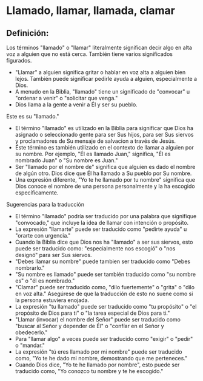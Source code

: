 # Llamado, llamar, llamada, clamar

## Definición: 

Los términos "llamado" o "llamar" literalmente significan decir algo en alta voz a alguien que no está cerca.  También tiene varios significados figurados.

* "Llamar" a alguien significa gritar o hablar en  voz alta a alguien bien lejos.  También puede significar pedirle ayuda a alguien, especialmente a Dios.
* A menudo en la Biblia, "llamado" tiene un significado de "convocar" u "ordenar a venir" o "solicitar que venga."
* Dios llama a la gente a venir a Él y ser su pueblo.

Este es su "llamado."

* El término "llamado" es utilizado en la Biblia para significar que Dios ha asignado o seleccionado gente para ser Sus hijos, para ser Sus siervos y proclamadores de Su mensaje de salvacion a través de Jesús.
* Éste término es también utilizado en el contexto de llamar a alguien por su nombre. Por ejemplo, "Él es llamado Juan," significa, "Él es nombrado Juan" o "Su nombre es Juan."
* Ser "llamado por el nombre de" significa que alguien es dado el nombre de algún otro.  Dios dice que Él ha llamado a Su pueblo por Su nombre.
* Una expresión diferente, "Yo te he llamado por tu nombre" significa que Dios conoce el nombre de una persona personalmente y la ha escogido específicamente.

Sugerencias para la traducción

* El término "llamado" podría ser traducido por una palabra que signifique "convocado," que incluye la idea de llamar con intención o propósito.
* La expresión "llamarte" puede ser traducido como "pedirte ayuda" u "orarte con urgencia."
* Cuando la Biblia dice que Dios nos ha "llamado" a ser sus siervos, esto puede ser traducido como: "especialmente nos escogió" o "nos designó" para ser Sus siervos.
* "Debes llamar su nombre" puede tambien ser traducido como "Debes nombrarlo."
* "Su nombre es llamado" puede ser también traducido como "su nombre es" o "él es nombrado."
* "Clamar" puede ser traducido como, "dilo fuertemente" o "grita" o "dilo en voz alta." Asegúrese de que la  traducción de esto no suene como si la persona estuviera enojada.
* La expresión "tu llamado" puede ser traducido como "tu propósito" o "el propósito de Dios para ti" o "la tarea especial de Dios para ti."
* "Llamar (invocar) el nombre del Señor" puede ser traducido como "buscar al Señor y depender de Él" o "confíar en el Señor y obedecerlo."
* Para "llamar algo" a veces puede ser traducido como "exigir" o "pedir" o "mandar."
* La expresión "tú eres llamado por mi nombre" puede ser traducido como, "Yo te he dado mi nombre, demostrando que me perteneces."
* Cuando Dios dice, "Yo te he llamado por nombre", esto puede ser traducido como, "Yo conozco tu nombre y te he escogido."

